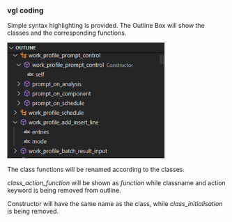 ### vgl coding

Simple syntax highlighting is provided.
The Outline Box will show the classes and the corresponding functions.

![Outline Box](media/vgl-outline.png)


The class functions will be renamed according to the classes.

*class_action_function* will be shown as *function* while classname and action keyword is being removed from outline.

Constructor will have the same name as the class, while *class_initialisation* is being removed.
